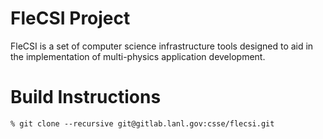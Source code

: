 # FleCSI Project

FleCSI is a set of computer science infrastructure tools designed to aid in the implementation of
multi-physics application development.

# Build Instructions

    % git clone --recursive git@gitlab.lanl.gov:csse/flecsi.git
